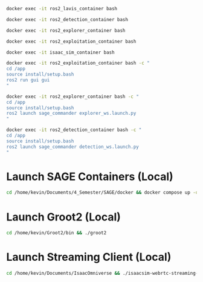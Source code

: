 
```bash
docker exec -it ros2_lavis_container bash

docker exec -it ros2_detection_container bash

docker exec -it ros2_explorer_container bash

docker exec -it ros2_exploitation_container bash

docker exec -it isaac_sim_container bash

```


```bash
docker exec -it ros2_exploitation_container bash -c "
cd /app
source install/setup.bash
ros2 run gui gui
"
```

```bash
docker exec -it ros2_explorer_container bash -c "
cd /app
source install/setup.bash
ros2 launch sage_commander explorer_ws.launch.py
"
```

```bash
docker exec -it ros2_detection_container bash -c "
cd /app
source install/setup.bash
ros2 launch sage_commander detection_ws.launch.py
"
```

# Launch SAGE Containers (Local)
```bash
cd /home/kevin/Documents/4_Semester/SAGE/docker && docker compose up -d detection_container explorer_container lavis_container isaac_sim
```

# Launch Groot2 (Local)
```bash
cd /home/kevin/Groot2/bin && ./groot2
```

# Launch Streaming Client (Local)
```bash
cd /home/kevin/Documents/IsaacOmniverse && ./isaacsim-webrtc-streaming-client-1.0.6-linux-x64.AppImage 
```